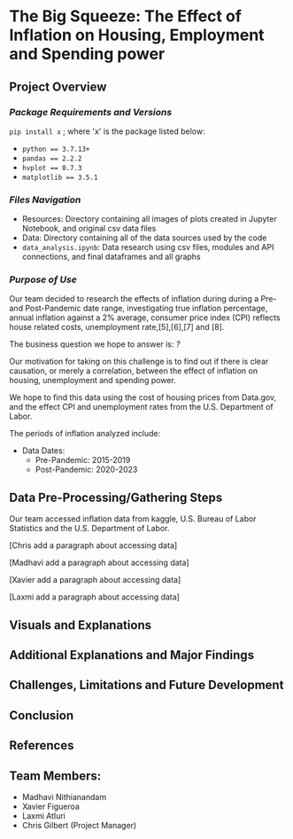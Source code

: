# The Big Squeeze: The Effect of Inflation on Housing, Employment and Spending power

## **Project Overview**

### *Package Requirements and Versions*

`pip install x` ; where 'x' is the package listed below:
* `python == 3.7.13+` 
* `pandas == 2.2.2`
* `hvplot == 0.7.3`
* `matplotlib == 3.5.1`

### *Files Navigation*
* Resources: Directory containing all images of plots created in Jupyter Notebook, and original csv data files
* Data: Directory containing all of the data sources used by the code
* `data_analysis.ipynb`: Data research using csv files, modules and API connections, and final dataframes and all graphs
  
  
### *Purpose of Use*   
Our team decided to research the effects of inflation during during a Pre- and Post-Pandemic date range, investigating true inflation percentage, annual inflation against a 2% average, consumer price index (CPI) reflects house related costs, unemployment rate,[5],[6],[7] and [8].

The business question we hope to answer is: *?*

Our motivation for taking on this challenge is to find out if there is clear causation, or merely a correlation, between the effect of inflation on housing, unemployment and spending power.

We hope to find this data using the cost of housing prices from Data.gov, and the effect CPI and unemployment rates from the U.S. Department of Labor.

The periods of inflation analyzed include:
* Data Dates: 
  * Pre-Pandemic: 2015-2019
  * Post-Pandemic: 2020-2023


## Data Pre-Processing/Gathering Steps
Our team accessed inflation data from kaggle, U.S. Bureau of Labor Statistics and the U.S. Department of Labor.

[Chris add a paragraph about accessing data]

[Madhavi add a paragraph about accessing data]

[Xavier add a paragraph about accessing data]

[Laxmi add a paragraph about accessing data]


## Visuals and Explanations

## Additional Explanations and Major Findings

## Challenges, Limitations and Future Development

## Conclusion

## References

## Team Members:

* Madhavi Nithianandam
* Xavier Figueroa
* Laxmi Atluri
* Chris Gilbert (Project Manager)
